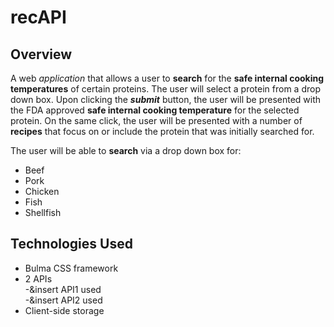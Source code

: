 # recAPI

## Overview

A web *application* that allows a user to **search** for the **safe internal cooking temperatures** of certain proteins.  The user will select a protein from a drop down box.  Upon clicking the ***submit*** button, the user will be presented with the FDA approved **safe internal cooking temperature** for the selected protein.  On the same click, the user will be presented with a number of **recipes** that focus on or include the protein that was initially searched for.  

The user will be able to **search** via a drop down box for:  

- Beef  
- Pork  
- Chicken    
- Fish    
- Shellfish    

## Technologies Used

- Bulma CSS framework
- 2 APIs  
    -&insert API1 used  
    -&insert API2 used
- Client-side storage  


